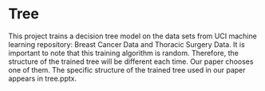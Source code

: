 # Tree
This project trains a decision tree model on the data sets from UCI machine learning repository: Breast Cancer Data and Thoracic Surgery Data. It is important to note that this training algorithm is random. Therefore, the structure of the trained tree will be different each time. Our paper chooses one of them. The specific structure of the trained tree used in our paper appears in tree.pptx.
